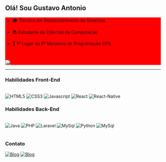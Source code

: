 ## <strong>Olá! Sou Gustavo Antonio</strong>

<div style="background-color:red";>
    
    
- 🎓 Técnico em Desenvolvimento de Sistemas <br>
- 📚 Estudante de Ciências da Computação <br>
- 🥇 1º Lugar da 8ª Maratona de Programação CPS
    
    <br>

<img  src="https://github-readme-stats.vercel.app/api/top-langs/?username=GustavoAntonio12&layout=compact&langs_count=7&theme=tokyonight">

</div>

<hr>

### <strong>Habilidades Front-End</strong>
<div style="display: inline_block";><br/>
    <img align="center"alt="HTML5" src="https://img.shields.io/badge/HTML5-E34F26?style=for-the-badge&logo=html5&logoColor=white"/>
    <img align="center"alt="CSS3" src="https://img.shields.io/badge/CSS3-1572B6?style=for-the-badge&logo=css3&logoColor=white"/>
    <img align="center"alt="Javascript" src="https://img.shields.io/badge/JavaScript-F7DF1E?style=for-the-badge&logo=javascript&logoColor=black"/>
    <img align="center"alt="React" src="https://img.shields.io/badge/React-20232A?style=for-the-badge&logo=react&logoColor=61DAFB"/>
    <img align="center"alt="React-Native" src="https://img.shields.io/badge/React_Native-20232A?style=for-the-badge&logo=react&logoColor=61DAFB"/>
</div>

### <strong>Habilidades Back-End</strong>
<div style="display: inline_block";><br/>
    <img align="center"alt="Java" src="https://img.shields.io/badge/Java-ED8B00?style=for-the-badge&logo=java&logoColor=white"/>
    <img align="center"alt="PHP" src="https://img.shields.io/badge/PHP-777BB4?style=for-the-badge&logo=php&logoColor=white"/>
    <img align="center"alt="Laravel" src="https://img.shields.io/badge/Laravel-FF2D20?style=for-the-badge&logo=laravel&logoColor=white"/>
    <img align="center"alt="MySql" src="https://img.shields.io/badge/C-00599C?style=for-the-badge&logo=c&logoColor=white"/>
    <img align="center"alt="Python" src="https://img.shields.io/badge/Python-3776AB?style=for-the-badge&logo=python&logoColor=white"/>
    <img align="center"alt="MySql" src="https://img.shields.io/badge/MySQL-00000F?style=for-the-badge&logo=mysql&logoColor=white"/>
</div>
<br>

### <strong>Contato</strong>

[![Blog](https://img.shields.io/badge/LinkedIn-0077B5?style=for-the-badge&logo=linkedin&logoColor=white)](https://www.linkedin.com/in/gustavo-antonio-b54a7b209/)
[![Blog](https://img.shields.io/badge/Gmail-D14836?style=for-the-badge&logo=gmail&logoColor=white)](gustavo12.0000@gmail.com)

